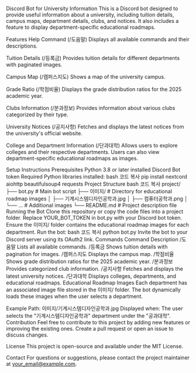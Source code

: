 Discord Bot for University Information
This is a Discord bot designed to provide useful information about a university, including tuition details, campus maps, department details, clubs, and notices. It also includes a feature to display department-specific educational roadmaps.

Features
Help Command (/도움말)
Displays all available commands and their descriptions.

Tuition Details (/등록금)
Provides tuition details for different departments with paginated images.

Campus Map (/캠퍼스지도)
Shows a map of the university campus.

Grade Ratio (/학점비율)
Displays the grade distribution ratios for the 2025 academic year.

Clubs Information (/분과정보)
Provides information about various clubs categorized by their type.

University Notices (/공지사항)
Fetches and displays the latest notices from the university's official website.

College and Department Information (/단과대학)
Allows users to explore colleges and their respective departments. Users can also view department-specific educational roadmaps as images.

Setup Instructions
Prerequisites
Python 3.8 or later installed
Discord Bot token
Required Python libraries installed:
bash
코드 복사
pip install nextcord aiohttp beautifulsoup4 requests
Project Structure
bash
코드 복사
project/
├── bot.py              # Main bot script
├── 이미지/             # Directory for educational roadmap images
│   ├── 기계시스템디자인공학과.jpg
│   ├── 컴퓨터공학과.png
│   └── ...             # Additional images
└── README.md           # Project description file
Running the Bot
Clone this repository or copy the code files into a project folder.
Replace YOUR_BOT_TOKEN in bot.py with your Discord bot token.
Ensure the 이미지/ folder contains the educational roadmap images for each department.
Run the bot:
bash
코드 복사
python bot.py
Invite the bot to your Discord server using its OAuth2 link.
Commands
Command	Description
/도움말	Lists all available commands.
/등록금	Shows tuition details with pagination for images.
/캠퍼스지도	Displays the campus map.
/학점비율	Shows grade distribution ratios for the 2025 academic year.
/분과정보	Provides categorized club information.
/공지사항	Fetches and displays the latest university notices.
/단과대학	Displays colleges, departments, and educational roadmaps.
Educational Roadmap Images
Each department has an associated image file stored in the 이미지/ folder. The bot dynamically loads these images when the user selects a department.

Example
Path: 이미지/기계시스템디자인공학과.jpg
Displayed when: The user selects the "기계시스템디자인공학과" department under the "공과대학".
Contribution
Feel free to contribute to this project by adding new features or improving the existing ones. Create a pull request or open an issue to discuss changes.

License
This project is open-source and available under the MIT License.

Contact
For questions or suggestions, please contact the project maintainer at your_email@example.com.
